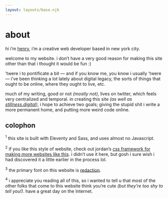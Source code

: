 ```yaml
---
layout: layouts/base.njk
---
```


<div class="about">

# about

hi i’m [henry](https://henry.codes), i’m a creative web developer based in new york city.

welcome to my website. i don’t have a very good reason for making this site other than that i thought it would be fun :)

’twere i to pontificate a bit — and if you know me, you know i usually ’twere — i’ve been thinking a lot lately about digital legacy, the sorts of things that ought to be online, where they ought to live, etc.

much of my writing, good or not _(mostly not)_, lives on twitter, which feels very centralized and temporal. in creating this site _(as well as [stillness.digital](https://stillness.digital))_, i hope to achieve two goals; giving the stupid shit i write a more permanent home, and putting more weird code online.

## colophon

<sup>1</sup> this site is built with Eleventy and Sass, and uses almost no Javascript.

<sup>2</sup> if you like this style of website, check out jordan’s [css framework for making more websites like this](https://jdan.github.io/98.css/). i didn’t use it here, but gosh i sure wish i had discovered it a little earlier in the process lol.

<sup>3</sup> the primary font on this website is [redaction](https://www.redaction.us/).

<sup>4</sup> i appreciate you reading all of this, so i wanted to tell u that most of the other folks that come to this website think you’re cute _(but they’re too shy to tell you!)_. have a great day on the Internet.

</div>
